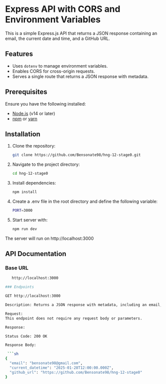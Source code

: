 # Express API with CORS and Environment Variables

This is a simple Express.js API that returns a JSON response containing an email, the current date and time, and a GitHub URL.

## Features

- Uses `dotenv` to manage environment variables.
- Enables CORS for cross-origin requests.
- Serves a single route that returns a JSON response with metadata.

## Prerequisites

Ensure you have the following installed:

- [Node.js](https://nodejs.org/) (v14 or later)
- [npm](https://www.npmjs.com/) or [yarn](https://yarnpkg.com/)

## Installation

1. Clone the repository:

   ```sh
   git clone https://github.com/Bensonate98/hng-12-stage0.git

2. Navigate to the project directory:

   ```sh
   cd hng-12-stage0

3. Install dependencies:

   ```sh
   npm install

4. Create a .env file in the root directory and define the following variable:

   ```sh
   PORT=3000

5. Start server with:

   ```sh
   npm run dev

The server will run on http://localhost:3000

## API Documentation

### Base URL

```sh
   http://localhost:3000

### Endpoints

GET http://localhost:3000

Description: Returns a JSON response with metadata, including an email, the current date and time, and a GitHub URL.

Request:
This endpoint does not require any request body or parameters.

Response:

Status Code: 200 OK

Response Body:

 ```sh
{
  "email": "bensonate98@gmail.com",
  "current_datetime": "2025-01-28T12:00:00.000Z",
  "github_url": "https://github.com/Bensonate98/hng-12-stage0"
}






